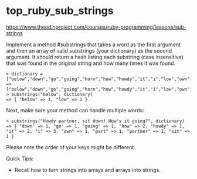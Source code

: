 # top_ruby_sub_strings

https://www.theodinproject.com/courses/ruby-programming/lessons/sub-strings

Implement a method #substrings that takes a word as the first argument and then an array of valid substrings (your dictionary) as the second argument. It should return a hash listing each substring (case insensitive) that was found in the original string and how many times it was found.

	> dictionary = ["below","down","go","going","horn","how","howdy","it","i","low","own","part","partner","sit"]
	=> ["below","down","go","going","horn","how","howdy","it","i","low","own","part","partner","sit"]
	> substrings("below", dictionary)
	=> { "below" => 1, "low" => 1 }

Next, make sure your method can handle multiple words:

	> substrings("Howdy partner, sit down! How's it going?", dictionary)
	=> { "down" => 1, "go" => 1, "going" => 1, "how" => 2, "howdy" => 1, "it" => 2, "i" => 3, "own" => 1, "part" => 1, "partner" => 1, "sit" => 1 }

Please note the order of your keys might be different.

Quick Tips:
* Recall how to turn strings into arrays and arrays into strings.
